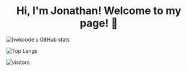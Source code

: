 <h1 align="center">Hi, I'm Jonathan! Welcome to my page! 👋 </h1>
</p>
<!-- <p align="center">
  <img src="https://user-images.githubusercontent.com/91816632/159702126-12aad9be-cfe6-49dd-ad8a-4421954834fb.png" width="250" height="250">
</p>
 -->
 
<!-- ![](https://giphy.com/gifs/dommespace-domme-space-programador-qgQUggAC3Pfv687qPC)
<iframe src="https://giphy.com/embed/qgQUggAC3Pfv687qPC" width="480" height="360" frameBorder="0" class="giphy-embed" allowFullScreen></iframe><p><a href="https://giphy.com/gifs/dommespace-domme-space-programador-qgQUggAC3Pfv687qPC">via GIPHY</a></p> -->

![hwkcode's GitHub stats](https://github-readme-stats.vercel.app/api?username=hwkcode&theme=highcontrast&show_icons=true)

![Top Langs](https://github-readme-stats.vercel.app/api/top-langs/?username=hwkcode&theme=highcontrast)

![visitors](https://visitor-badge.deta.dev/badge?page_id=hwkcode.visitor-badge)
 
<!--
**hwkcode/hwkcode** is a ✨ _special_ ✨ repository because its `README.md` (this file) appears on your GitHub profile.

Here are some ideas to get you started:

- 🔭 I’m currently working on ...
- 🌱 I’m currently learning ...
- 👯 I’m looking to collaborate on ...
- 🤔 I’m looking for help with ...
- 💬 Ask me about ...
- 📫 How to reach me: ...
- 😄 Pronouns: ...
- ⚡ Fun fact: ...
-->
